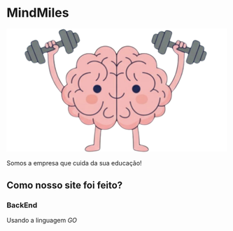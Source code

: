 # MindMiles

![brainLogo](./frontend/src/lib/assets/brain.png)

Somos a empresa que cuida da sua educação!

## Como nosso site foi feito?
### BackEnd
  Usando a linguagem _GO_
